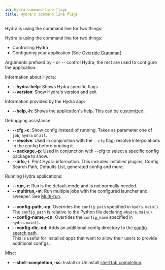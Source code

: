 ```yaml
---
id: hydra-command-line-flags
title: Hydra's command line flags
---
```


Hydra is using the command line for two things:

Hydra is using the command line for two things:
- Controlling Hydra
- Configuring your application (See [Override Grammar](override_grammar/basic.md))

Arguments prefixed by - or -- control Hydra; the rest are used to configure the application.

Information about Hydra:
- **--hydra-help**: Shows Hydra specific flags
- **--version**: Show Hydra's version and exit

Information provided by the Hydra app:
- **--help,-h**: Shows the application's help. This can be [customized](configure_hydra/app_help.md).

Debugging assistance:
- **--cfg,-c**: Show config instead of running. Takes as parameter one of `job`, `hydra` or `all`.
- **--resolve**: Used in conjunction with the `--cfg` flag; resolve interpolations in the config before printing it.
- **--package,-p**: Used in conjunction with --cfg to select a specific config package to show.
- **--info,-i**: Print Hydra information. This includes installed plugins, Config Search Path, Defaults List, generated config and more.


Running Hydra applications:
- **--run,-r**: Run is the default mode and is not normally needed.
- **--multirun,-m**: Run multiple jobs with the configured launcher and sweeper. See [Multi-run](/tutorials/basic/running_your_app/2_multirun.md).
  <br/><br/>
- **--config-path,-cp**: Overrides the `config_path` specified in `hydra.main()`. The `config_path` is relative to the Python file declaring `@hydra.main()`.
- **--config-name,-cn**: Overrides the `config_name` specified in `hydra.main()`.
- **--config-dir,-cd**: Adds an additional config directory to the [config search path](search_path.md).   
This is useful for installed apps that want to allow their users to provide additional configs.

Misc:
- **--shell-completion,-sc**: Install or Uninstall [shell tab completion](/tutorials/basic/running_your_app/6_tab_completion.md).

